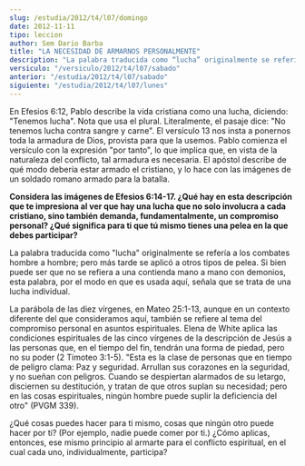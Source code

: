 ```yaml
---
slug: /estudia/2012/t4/l07/domingo
date: 2012-11-11
tipo: leccion
author: Sem Dario Barba
title: "LA NECESIDAD DE ARMARNOS PERSONALMENTE"
description: "La palabra traducida como “lucha” originalmente se refería a los combates  hombre a hombre; pero más tarde se aplicó a otros tipos de pelea. Si bien puede  ser que no se refiera a una contienda mano a mano con demonios, esta palabra,  por el modo en que es usada aquí, señala q..."
versiculo: "/versiculo/2012/t4/l07/sabado"
anterior: "/estudia/2012/t4/l07/sabado"
siguiente: "/estudia/2012/t4/l07/lunes"
---
```


En Efesios 6:12, Pablo describe la vida cristiana como una lucha, diciendo: "Tenemos lucha". Nota que usa el plural. Literalmente, el pasaje dice: "No tenemos lucha contra sangre y carne". El versículo 13 nos insta a ponernos toda la armadura de Dios, provista para que la usemos. Pablo comienza el versículo con la expresión "por tanto", lo que implica que, en vista de la naturaleza del conflicto, tal armadura es necesaria. El apóstol describe de qué modo debería estar armado el cristiano, y lo hace con las imágenes de un soldado romano armado para la batalla.

**Considera las imágenes de Efesios 6:14-17. ¿Qué hay en esta descripción que te impresiona al ver que hay una lucha que no solo involucra a cada cristiano, sino también demanda, fundamentalmente, un compromiso personal? ¿Qué significa para ti que tú mismo tienes una pelea en la que debes participar?**

La palabra traducida como "lucha" originalmente se refería a los combates hombre a hombre; pero más tarde se aplicó a otros tipos de pelea. Si bien puede ser que no se refiera a una contienda mano a mano con demonios, esta palabra, por el modo en que es usada aquí, señala que se trata de una lucha individual.

La parábola de las diez vírgenes, en Mateo 25:1-13, aunque en un contexto diferente del que consideramos aquí, también se refiere al tema del compromiso personal en asuntos espirituales. Elena de White aplica las condiciones espirituales de las cinco vírgenes de la descripción de Jesús a las personas que, en el tiempo del fin, tendrán una forma de piedad, pero no su poder (2 Timoteo 3:1-5). "Esta es la clase de personas que en tiempo de peligro clama: Paz y seguridad. Arrullan sus corazones en la seguridad, y no sueñan con peligros. Cuando se despiertan alarmados de su letargo, disciernen su destitución, y tratan de que otros suplan su necesidad; pero en las cosas espirituales, ningún hombre puede suplir la deficiencia del otro" (PVGM 339).

¿Qué cosas puedes hacer para ti mismo, cosas que ningún otro puede hacer por ti? (Por ejemplo, nadie puede comer por ti.) ¿Cómo aplicas, entonces, ese mismo principio al armarte para el conflicto espiritual, en el cual cada uno, individualmente, participa?
